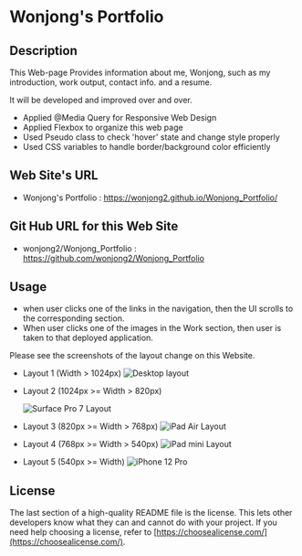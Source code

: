 # Wonjong's Portfolio

## Description

This Web-page Provides information about me, Wonjong, such as my introduction, work output, contact info. and a resume.

It will be developed and improved over and over.

- Applied @Media Query for Responsive Web Design
- Applied Flexbox to organize this web page
- Used Pseudo class to check 'hover' state and change style properly
- Used CSS variables to handle border/background color efficiently

## Web Site's URL

- Wonjong's Portfolio : 
https://wonjong2.github.io/Wonjong_Portfolio/

## Git Hub URL for this Web Site
- wonjong2/Wonjong_Portfolio : https://github.com/wonjong2/Wonjong_Portfolio

## Usage

- when user clicks one of the links in the navigation, then the UI scrolls to the corresponding section.
- When user clicks one of the images in the Work section, then user is taken to that deployed application. 

Please see the screenshots of the layout change on this Website.

- Layout 1 (Width > 1024px)
    ![Desktop layout](assets/images/desktop.png)

- Layout 2 (1024px >= Width > 820px)
    <!-- <img src="./assets/images/912px.png" alt="Surface Pro 7 Layout" width=400> -->
    ![Surface Pro 7 Layout](assets/images/912px.png)

- Layout 3 (820px >= Width > 768px)
    ![iPad Air Layout](assets/images/820px.png) 

- Layout 4 (768px >= Width > 540px)
    ![iPad mini Layout](assets/images/768px.png)    

- Layout 5 (540px >= Width)
    ![iPhone 12 Pro](assets/images/414px.png)    

## License

The last section of a high-quality README file is the license. This lets other developers know what they can and cannot do with your project. If you need help choosing a license, refer to [https://choosealicense.com/](https://choosealicense.com/).

